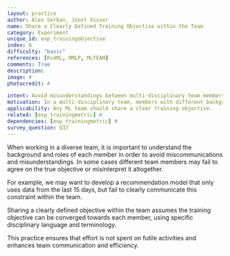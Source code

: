 ```yaml
---
layout: practice
author: Alex Serban, Joost Visser
name: Share a Clearly Defined Training Objective within the Team
category: Experiment
unique_id: exp_trainingobjective
index: 6
difficulty: "basic"
references: [Rs4ML, MMLP, MLTEAM]
comments: True
description:
image: #
photocredit: #

intent: Avoid misunderstandings between multi-disciplinary team members. #
motivation: In a multi-disciplinary team, members with different backgrounds may misinterpret training objectives. Therefore, it is important to clearly communicate the objectives within the team. #
applicability: Any ML team should share a clear training objective.
related: [exp_trainingmetric] #
dependencies: [exp_trainingmetric] #
survey_question: Q37
---
```


When working in a diverse team, it is important to understand the background and roles of each member in order to avoid miscommunications and misunderstandings.
In some cases different team members may fail to agree on the true objective or misinterpret it altogether.


For example, we may want to develop a recommendation model that only uses data from the last 15 days, but fail to clearly communicate this constraint within the team.


Sharing a clearly defined objective within the team assumes the training objective can be converged towards each member, using specific disciplinary language and terminology.


This practice ensures that effort is not spent on futile activities and enhances team communication and efficiency.

